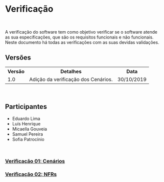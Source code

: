 #  Verificação
<div class="line"></div>

<p align="justify">&emsp;

A verificação do software tem como objetivo verificar se o software atende as sua especificações, que são os requisitos funcionais e não funcionais. 
<br>
Neste documento há todas as verificações com as suas devidas validações.
</p>

## Versões

<table class="versions">
	<tr>
		<th class="version_header">Versão</th>
		<th>Detalhes</th>
		<th>Data</th>
	</tr>
	<tr>
		<td>1.0</td>
		<td>Adição da verificação dos Cenários.</td>
		<td>30/10/2019</td>
	</tr>
</table> 
<br>

## Participantes
- Eduardo Lima
- Luís Henrique
- Micaella Gouveia
- Samuel Pereira
- Sofia Patrocínio


<br>

### [Verificação 01: Cenários](verificacoes/vv01.md)
### [Verificação 02: NFRs](verificacoes/vv02.md)